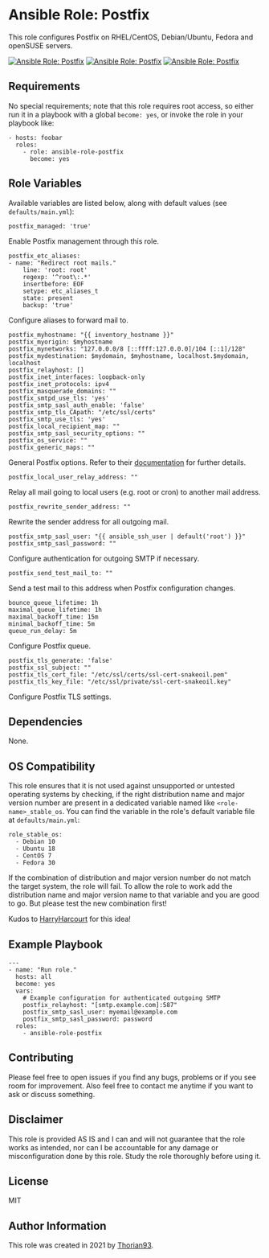 # Ansible Role: Postfix

This role configures Postfix on RHEL/CentOS, Debian/Ubuntu, Fedora and openSUSE servers.

[![Ansible Role: Postfix](https://img.shields.io/ansible/role/55143?style=flat-square)](https://galaxy.ansible.com/thorian93/postfix)
[![Ansible Role: Postfix](https://img.shields.io/ansible/quality/55143?style=flat-square)](https://galaxy.ansible.com/thorian93/postfix)
[![Ansible Role: Postfix](https://img.shields.io/ansible/role/d/55143?style=flat-square)](https://galaxy.ansible.com/thorian93/postfix)

## Requirements

No special requirements; note that this role requires root access, so either run it in a playbook with a global `become: yes`, or invoke the role in your playbook like:

    - hosts: foobar
      roles:
        - role: ansible-role-postfix
          become: yes

## Role Variables

Available variables are listed below, along with default values (see `defaults/main.yml`):

    postfix_managed: 'true'

Enable Postfix management through this role.

    postfix_etc_aliases:
    - name: "Redirect root mails."
        line: 'root: root'
        regexp: '^root\:.*'
        insertbefore: EOF
        setype: etc_aliases_t
        state: present
        backup: 'true'

Configure aliases to forward mail to.

    postfix_myhostname: "{{ inventory_hostname }}"
    postfix_myorigin: $myhostname
    postfix_mynetworks: "127.0.0.0/8 [::ffff:127.0.0.0]/104 [::1]/128"
    postfix_mydestination: $mydomain, $myhostname, localhost.$mydomain, localhost
    postfix_relayhost: []
    postfix_inet_interfaces: loopback-only
    postfix_inet_protocols: ipv4
    postfix_masquerade_domains: ""
    postfix_smtpd_use_tls: 'yes'
    postfix_smtp_sasl_auth_enable: 'false'
    postfix_smtp_tls_CApath: "/etc/ssl/certs"
    postfix_smtp_use_tls: 'yes'
    postfix_local_recipient_map: ""
    postfix_smtp_sasl_security_options: ""
    postfix_os_service: ""
    postfix_generic_maps: ""

General Postfix options. Refer to their [documentation](http://www.postfix.org/) for further details.

    postfix_local_user_relay_address: ""

Relay all mail going to local users (e.g. root or cron) to another mail address.

    postfix_rewrite_sender_address: ""

Rewrite the sender address for all outgoing mail.

    postfix_smtp_sasl_user: "{{ ansible_ssh_user | default('root') }}"
    postfix_smtp_sasl_password: ""

Configure authentication for outgoing SMTP if necessary.

    postfix_send_test_mail_to: ""

Send a test mail to this address when Postfix configuration changes.

    bounce_queue_lifetime: 1h
    maximal_queue_lifetime: 1h
    maximal_backoff_time: 15m
    minimal_backoff_time: 5m
    queue_run_delay: 5m

Configure Postfix queue.

    postfix_tls_generate: 'false'
    postfix_ssl_subject: ""
    postfix_tls_cert_file: "/etc/ssl/certs/ssl-cert-snakeoil.pem"
    postfix_tls_key_file: "/etc/ssl/private/ssl-cert-snakeoil.key"

Configure Postfix TLS settings.

## Dependencies

None.

## OS Compatibility
This role ensures that it is not used against unsupported or untested operating systems by checking, if the right distribution name and major version number are present in a dedicated variable named like `<role-name>_stable_os`. You can find the variable in the role's default variable file at `defaults/main.yml`:

    role_stable_os:
      - Debian 10
      - Ubuntu 18
      - CentOS 7
      - Fedora 30

If the combination of distribution and major version number do not match the target system, the role will fail. To allow the role to work add the distribution name and major version name to that variable and you are good to go. But please test the new combination first!

Kudos to [HarryHarcourt](https://github.com/HarryHarcourt) for this idea!

## Example Playbook

    ---
    - name: "Run role."
      hosts: all
      become: yes
      vars:
        # Example configuration for authenticated outgoing SMTP
        postfix_relayhost: "[smtp.example.com]:587"
        postfix_smtp_sasl_user: myemail@example.com
        postfix_smtp_sasl_password: password
      roles:
        - ansible-role-postfix

## Contributing

Please feel free to open issues if you find any bugs, problems or if you see room for improvement. Also feel free to contact me anytime if you want to ask or discuss something.

## Disclaimer

This role is provided AS IS and I can and will not guarantee that the role works as intended, nor can I be accountable for any damage or misconfiguration done by this role. Study the role thoroughly before using it.

## License

MIT

## Author Information

This role was created in 2021 by [Thorian93](http://thorian93.de/).
